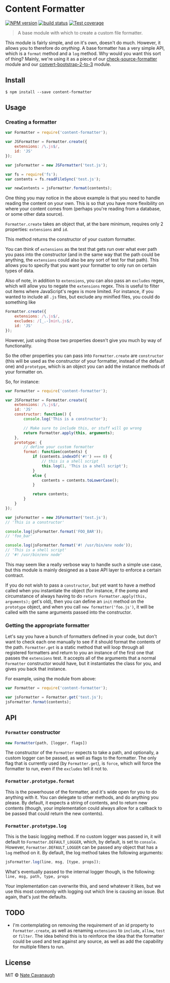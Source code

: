 # Content Formatter
[![NPM version][npm-image]][npm-url]
[![build status][travis-image]][travis-url]
[![Test coverage][coveralls-image]][coveralls-url]

> A base module with which to create a custom file formatter.

This module is fairly simple, and on it's own, doesn't do much. However, it allows you to therefore do *anything*.
A base formatter has a very simple API, which is a `format` method and a `log` method.
Why would you want this sort of thing? Mainly, we're using it as a piece of our [check-source-formatter](http://github.com/natecavanaugh/check-source-formatting) module and our [convert-bootstrap-2-to-3](http://github.com/natecavanaugh/convert-bootstrap-2-to-3) module.

## Install

```
$ npm install --save content-formatter
```


## Usage

### Creating a formatter

```js
var Formatter = require('content-formatter');

var JSFormatter = Formatter.create({
	extensions: /\.js$/,
	id: 'JS'
});

var jsFormatter = new JSFormatter('test.js');

var fs = require('fs');
var contents = fs.readFileSync('test.js');

var newContents = jsFormatter.format(contents);
```

One thing you may notice in the above example is that you need to handle reading the content on your own. This is so that you have more flexibility on where your content comes from (perhaps you're reading from a database, or some other data source).

`Formatter.create` takes an object that, at the bare minimum, requires only 2 properties: `extensions` and `id`.

This method returns the constructor of your custom formatter.

You can think of `extensions` as the test that gets run over what ever path you pass into the constructor (and in the same way that the path could be anything, the `extensions` could also be any sort of test for that path).
This allows you to specify that you want your formatter to only run on certain types of data.

Also of note, in addition to `extensions`, you can also pass an `excludes` regex, which will allow you to negate the `extensions` regex. This is useful to filter out items where JavaScript's regex is more limited.
For instance, if you wanted to include all `.js` files, but exclude any minified files, you could do something like
```js
Formatter.create({
	extensions: /\.js$/,
	excludes: /[_.-]min\.js$/,
	id: 'JS'
});
```

However, just using those two properties doesn't give you much by way of functionality.

So the other properties you can pass into `Formatter.create` are `constructor` (this will be used as the constructor of your formatter, instead of the default one) and `prototype`, which is an object you can add the instance methods of your formatter on.

So, for instance:
```js
var Formatter = require('content-formatter');

var JSFormatter = Formatter.create({
	extensions: /\.js$/,
	id: 'JS'
	constructor: function() {
		console.log('This is a constructor');

		// Make sure to include this, or stuff will go wrong
		return Formatter.apply(this, arguments);
	},
	prototype: {
		// define your custom formatter
		format: function(contents) {
			if (contents.indexOf('#!') === 0) {
				// this is a shell script
				this.log(1, 'This is a shell script');
			}
			else {
				contents = contents.toLowerCase();
			}

			return contents;
		}
	}
});

var jsFormatter = new JSFormatter('test.js');
// 'This is a constructor'

console.log(jsFormatter.format('FOO_BAR'));
// 'foo_bar'

console.log(jsFormatter.format('#! /usr/bin/env node'));
// 'This is a shell script'
// '#! /usr/bin/env node'
```

This may seem like a really verbose way to handle such a simple use case, but this module is mainly designed as a base API layer to enforce a certain contract.

If you do not wish to pass a `constructor`, but yet want to have a method called when you instantiate the object (for instance, if the pomp and circumstance of always having to do `return Formatter.apply(this, arguments);` get's old), then you can define an `init` method on the `prototype` object, and when you call `new formatter('foo.js')`, it will be called with the same arguments passed into the constructor.


### Getting the appropriate formatter
Let's say you have a bunch of formatters defined in your code, but don't want to check each one manually to see if it should format the contents of the path.
`Formatter.get` is a static method that will loop through all registered formatters and return to you an instance of the first one that passes the `extensions` test.
It accepts all of the arguments that a normal `Formatter` constructor would have, but it instantiates the class for you, and gives you back that instance.

For example, using the module from above:

```js
var Formatter = require('content-formatter');

var jsFormatter = Formatter.get('test.js');
jsFormatter.format(contents);
```

## API

### `Formatter` constructor

```js
new Formatter(path, [logger, flags])
```

The constructor of the `Formatter` expects to take a path, and optionally, a custom logger can be passed, as well as flags to the formatter.
The only flag that is currently used (by `Formatter.get`), is `force`, which will force the formatter to run, even if the `excludes` tell it not to.

### `Formatter.prototype.format`

This is the powerhouse of the formatter, and it's wide open for you to do anything with it.
You can delegate to other methods, and do anything you please.
By default, it expects a string of contents, and to return new contents (though, your implementation could always allow for a callback to be passed that could return the new contents).

### `Formatter.prototype.log`
This is the basic logging method. If no custom logger was passed in, it will default to `Formatter.DEFAULT_LOGGER`, which, by default, is set to `console`.
However, `Formatter.DEFAULT_LOGGER` can be passed any object that has a `log` method on it.
By default, the log method takes the following arguments:

```js
jsFormatter.log(line, msg, [type, props]);
```
What's eventually passed to the internal logger though, is the following:
`line, msg, path, type, props`

Your implementation can overwrite this, and send whatever it likes, but we use this most commonly with logging out which line is causing an issue. But again, that's just the defaults.



###

## TODO
- I'm contemplating on removing the requirement of an id property to `Formatter.create`, as well as renaming `extensions` to `include`, `allow`, `test` or `filter`.
The idea behind this is to reinforce the idea that the formatter could be used and test against any source, as well as add the capability for multiple filters to run.

## License

MIT © [Nate Cavanaugh](http://alterform.com)

[npm-image]: https://img.shields.io/npm/v/content-formatter.svg?style=flat-square
[npm-url]: https://npmjs.org/package/content-formatter
[travis-image]: https://img.shields.io/travis/natecavanaugh/content-formatter/master.svg?style=flat-square
[travis-url]: https://travis-ci.org/natecavanaugh/content-formatter
[coveralls-image]: https://img.shields.io/coveralls/natecavanaugh/content-formatter/master.svg?style=flat-square
[coveralls-url]: https://coveralls.io/r/natecavanaugh/content-formatter?branch=master